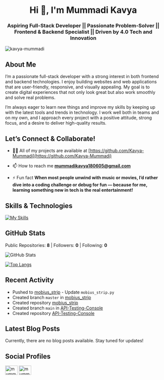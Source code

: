 <h1 align="center">Hi 👋, I'm Mummadi Kavya</h1>
<h3 align="center">Aspiring Full-Stack Developer || Passionate Problem-Solver || Frontend & Backend Specialist || Driven by 4.0 Tech and Innovation</h3>

<p align="left"> <img src="https://komarev.com/ghpvc/?username=kavya-mummadi&label=Profile%20views&color=0e75b6&style=flat" alt="kavya-mummadi" /> </p>


## About Me

I’m a passionate full-stack developer with a strong interest in both frontend and backend technologies. I enjoy building websites and web applications that are user-friendly, responsive, and visually appealing. My goal is to create digital experiences that not only look great but also work smoothly and solve real problems.

I’m always eager to learn new things and improve my skills by keeping up with the latest tools and trends in technology. I work well both in teams and on my own, and I approach every project with a positive attitude, strong focus, and a desire to deliver high-quality results.


## Let’s Connect & Collaborate!

- 👨‍💻 All of my projects are available at [https://github.com/Kavya-Mummadi](https://github.com/Kavya-Mummadi)

- 📫 How to reach me **mummadikavya180605@gmail.com**

- ⚡ Fun fact **When most people unwind with music or movies, I’d rather dive into a coding challenge or debug for fun — because for me, learning something new in tech is the real entertainment!**



## Skills & Technologies

[![My Skills](https://skillicons.dev/icons?i=html,css,bootstrap,js,react,py,express,nodejs,sqlite,git,mongodb&perline=8)](https://skillicons.dev)


## GitHub Stats
Public Repositories: **8** | Followers: **0** | Following: **0**

![GitHub Stats](https://github-readme-stats.vercel.app/api?username=Kavya-Mummadi&show_icons=true&theme=radical)

[![Top Langs](https://github-readme-stats.vercel.app/api/top-langs/?username=Kavya-Mummadi&layout=compact&theme=dark)](https://github.com/anuraghazra/github-readme-stats)

## Recent Activity

- Pushed to [mobius_strip](https://github.com/Kavya-Mummadi/mobius_strip) - Update `mobius_strip.py`
- Created branch `master` in [mobius_strip](https://github.com/Kavya-Mummadi/mobius_strip)
- Created repository [mobius_strip](https://github.com/Kavya-Mummadi/mobius_strip)
- Created branch `main` in [API-Testing-Console](https://github.com/Kavya-Mummadi/API-Testing-Console)
- Created repository [API-Testing-Console](https://github.com/Kavya-Mummadi/API-Testing-Console)

## Latest Blog Posts

Currently, there are no blog posts available. Stay tuned for updates!

## Social Profiles
<p align="left">
<a href="https://twitter.com/mummadi_kavya" target="blank"><img align="center" src="https://raw.githubusercontent.com/rahuldkjain/github-profile-readme-generator/master/src/images/icons/Social/twitter.svg" alt="mummadi_kavya" height="30" width="40" /></a>
<a href="https://linkedin.com/in/mummadi-kavya" target="blank"><img align="center" src="https://raw.githubusercontent.com/rahuldkjain/github-profile-readme-generator/master/src/images/icons/Social/linked-in-alt.svg" alt="mummadi-kavya" height="30" width="40" /></a>

